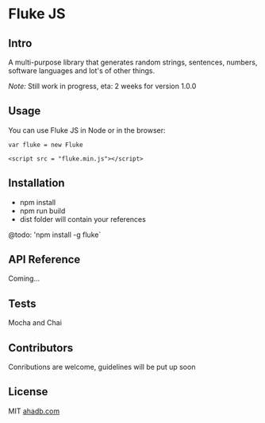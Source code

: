 # Fluke JS

## Intro

A multi-purpose library that generates random strings, sentences, numbers, software languages and lot's of other things.

*Note:* Still work in progress, eta: 2 weeks for version 1.0.0

## Usage

You can use Fluke JS in Node or in the browser:

`var fluke = new Fluke`

`<script src = "fluke.min.js"></script>`


## Installation

* npm install
* npm run build
* dist folder will contain your references

@todo: 'npm install -g fluke`

## API Reference

Coming...

## Tests

Mocha and Chai

## Contributors

Conributions are welcome, guidelines will be put up soon

## License

MIT [ahadb.com](http:////ahadb.com)



